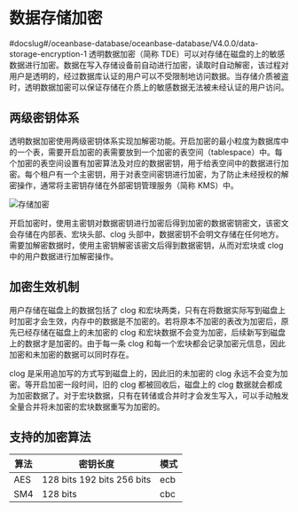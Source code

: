 # 数据存储加密
#docslug#/oceanbase-database/oceanbase-database/V4.0.0/data-storage-encryption-1
透明数据加密（简称 TDE）可以对存储在磁盘的上的敏感数据进行加密。数据在写入存储设备前自动进行加密，读取时自动解密，该过程对用户是透明的，经过数据库认证的用户可以不受限制地访问数据。当存储介质被盗时，透明数据加密可以保证存储在介质上的敏感数据无法被未经认证的用户访问。

## 两级密钥体系

透明数据加密使用两级密钥体系实现加解密功能。开启加密的最小粒度为数据库中的一个表，需要开启加密的表需要放到一个加密的表空间（tablespace）中。每个加密的表空间设置有加密算法及对应的数据密钥，用于给表空间中的数据进行加密。每个租户有一个主密钥，用于对表空间密钥进行加密，为了防止未经授权的解密操作，通常将主密钥存储在外部密钥管理服务（简称 KMS）中。

![存储加密](https://help-static-aliyun-doc.aliyuncs.com/assets/img/zh-CN/1473623461/p358127.jpg)

开启加密时，使用主密钥对数据密钥进行加密后得到加密的数据密钥密文，该密文会存储在内部表、宏块头部、clog 头部中，数据密钥不会明文存储在任何地方。需要加解密数据时，使用主密钥解密该密文后得到数据密钥，从而对宏块或 clog 中的用户数据进行加解密操作。

## 加密生效机制

用户存储在磁盘上的数据包括了 clog 和宏块两类，只有在将数据实际写到磁盘上时加密才会生效，内存中的数据是不加密的。若将原本不加密的表改为加密后，原先已经存储在磁盘上的未加密的 clog 和宏块数据不会变为加密，后续新写到磁盘上的数据才是加密的。由于每一条 clog 和每一个宏块都会记录加密元信息，因此加密和未加密的数据可以同时存在。

clog 是采用追加写的方式写到磁盘上的，因此旧的未加密的 clog 永远不会变为加密。等开启加密一段时间，旧的 clog 都被回收后，磁盘上的 clog 数据就会都成为加密数据了。对于宏块数据，只有在转储或合并时才会发生写入，可以手动触发全量合并将未加密的宏块数据重写为加密的。

## 支持的加密算法

| 算法  |                            密钥长度                            | 模式  |
|-----|------------------------------------------------------------|-----|
| AES | 128 bits 192 bits 256 bits | ecb |
| SM4 | 128 bits                                                   | cbc |
